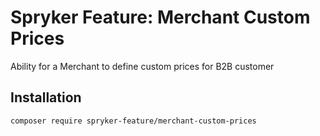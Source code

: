 # Spryker Feature: Merchant Custom Prices

Ability for a Merchant to define custom prices for B2B customer

## Installation

```
composer require spryker-feature/merchant-custom-prices
```
